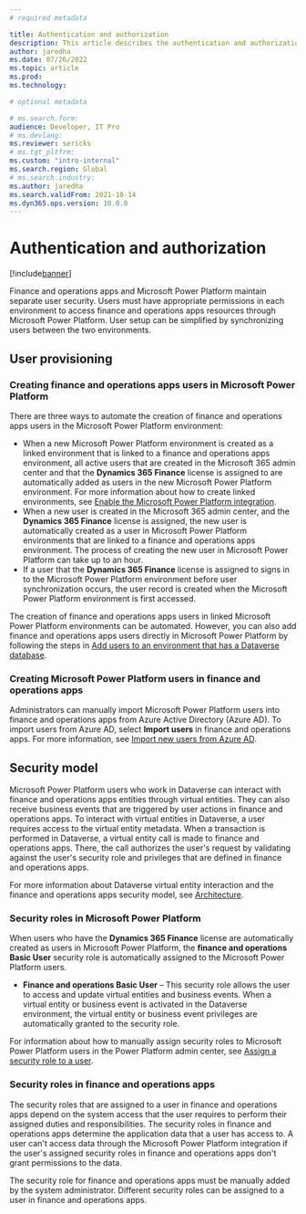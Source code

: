 ```yaml
---
# required metadata

title: Authentication and authorization
description: This article describes the authentication and authorization models for user synchronization and permissions between finance and operations apps and Microsoft Power Platform. 
author: jaredha
ms.date: 07/26/2022
ms.topic: article
ms.prod:
ms.technology: 

# optional metadata

# ms.search.form:
audience: Developer, IT Pro
# ms.devlang: 
ms.reviewer: sericks
# ms.tgt_pltfrm: 
ms.custom: "intro-internal"
ms.search.region: Global
# ms.search.industry:
ms.author: jaredha
ms.search.validFrom: 2021-10-14
ms.dyn365.ops.version: 10.0.0
---
```

# Authentication and authorization

[!include[banner](../includes/banner.md)]



Finance and operations apps and Microsoft Power Platform maintain separate user security. Users must have appropriate permissions in each environment to access finance and operations apps resources through Microsoft Power Platform. User setup can be simplified by synchronizing users between the two environments.

## User provisioning

### Creating finance and operations apps users in Microsoft Power Platform

There are three ways to automate the creation of finance and operations apps users in the Microsoft Power Platform environment:

- When a new Microsoft Power Platform environment is created as a linked environment that is linked to a finance and operations apps environment, all active users that are created in the Microsoft 365 admin center and that the **Dynamics 365 Finance** license is assigned to are automatically added as users in the new Microsoft Power Platform environment. For more information about how to create linked environments, see [Enable the Microsoft Power Platform integration](./enable-power-platform-integration.md).
- When a new user is created in the Microsoft 365 admin center, and the **Dynamics 365 Finance** license is assigned, the new user is automatically created as a user in Microsoft Power Platform environments that are linked to a finance and operations apps environment. The process of creating the new user in Microsoft Power Platform can take up to an hour.
- If a user that the **Dynamics 365 Finance** license is assigned to signs in to the Microsoft Power Platform environment before user synchronization occurs, the user record is created when the Microsoft Power Platform environment is first accessed.

The creation of finance and operations apps users in linked Microsoft Power Platform environments can be automated. However, you can also add finance and operations apps users directly in Microsoft Power Platform by following the steps in [Add users to an environment that has a Dataverse database](/power-platform/admin/add-users-to-environment#add-users-to-an-environment-that-has-a-dataverse-database).

### Creating Microsoft Power Platform users in finance and operations apps

Administrators can manually import Microsoft Power Platform users into finance and operations apps from Azure Active Directory (Azure AD). To import users from Azure AD, select **Import users** in finance and operations apps. For more information, see [Import new users from Azure AD](../sysadmin/tasks/create-new-users.md#import-new-users-from-azure-ad).

## Security model

Microsoft Power Platform users who work in Dataverse can interact with finance and operations apps entities through virtual entities. They can also receive business events that are triggered by user actions in finance and operations apps. To interact with virtual entities in Dataverse, a user requires access to the virtual entity metadata. When a transaction is performed in Dataverse, a virtual entity call is made to finance and operations apps. There, the call authorizes the user's request by validating against the user's security role and privileges that are defined in finance and operations apps.

For more information about Dataverse virtual entity interaction and the finance and operations apps security model, see [Architecture](virtual-entities-overview.md#architecture).

### Security roles in Microsoft Power Platform

When users who have the **Dynamics 365 Finance** license are automatically created as users in Microsoft Power Platform, the **finance and operations Basic User** security role is automatically assigned to the Microsoft Power Platform users.

- **Finance and operations Basic User** – This security role allows the user to access and update virtual entities and business events. When a virtual entity or business event is activated in the Dataverse environment, the virtual entity or business event privileges are automatically granted to the security role.

For information about how to manually assign security roles to Microsoft Power Platform users in the Power Platform admin center, see [Assign a security role to a user](/power-platform/admin/assign-security-roles).

### Security roles in finance and operations apps

The security roles that are assigned to a user in finance and operations apps depend on the system access that the user requires to perform their assigned duties and responsibilities. The security roles in finance and operations apps determine the application data that a user has access to. A user can't access data through the Microsoft Power Platform integration if the user's assigned security roles in finance and operations apps don't grant permissions to the data.

The security role for finance and operations apps must be manually added by the system administrator. Different security roles can be assigned to a user in finance and operations apps.

